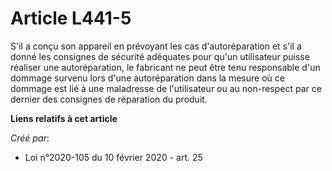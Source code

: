 # Article L441-5

S'il a conçu son appareil en prévoyant les cas d'autoréparation et s'il a donné les consignes de sécurité adéquates pour
qu'un utilisateur puisse réaliser une autoréparation, le fabricant ne peut être tenu responsable d'un dommage survenu lors
d'une autoréparation dans la mesure où ce dommage est lié à une maladresse de l'utilisateur ou au non-respect par ce dernier
des consignes de réparation du produit.

**Liens relatifs à cet article**

_Créé par_:

  - Loi n°2020-105 du 10 février 2020 - art. 25

